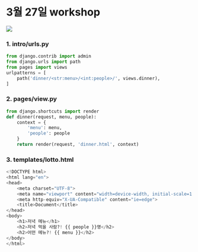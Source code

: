 # 3월 27일 workshop

![](C:\TurtleLab\SSAFY\online-lectures(과제업로드)\0327\workshop\images\캡처2.PNG)



### 1. intro/urls.py

```python
from django.contrib import admin
from django.urls import path
from pages import views
urlpatterns = [
    path('dinner/<str:menu>/<int:people>/', views.dinner),
]

```



### 2. pages/view.py

```python
from django.shortcuts import render
def dinner(request, menu, people):
    context = {
        'menu': menu,
        'people': people
    }
    return render(request, 'dinner.html', context)
```



### 3. templates/lotto.html

```python
<!DOCTYPE html>
<html lang="en">
<head>
    <meta charset="UTF-8">
    <meta name="viewport" content="width=device-width, initial-scale=1.0">
    <meta http-equiv="X-UA-Compatible" content="ie=edge">
    <title>Document</title>
</head>
<body>
    <h1>저녁 메뉴</h1>
    <h2>저녁 먹을 사람?! {{ people }}명</h2>
    <h2>어떤 메뉴?! {{ menu }}</h2>
</body>
</html>
```


